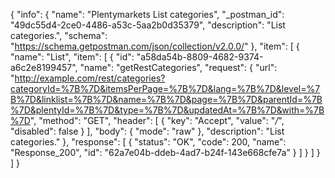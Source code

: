 {
  "info": {
    "name": "Plentymarkets List categories",
    "_postman_id": "49dc55d4-2ce0-4486-a53c-5aa2b0d35379",
    "description": "List categories.",
    "schema": "https://schema.getpostman.com/json/collection/v2.0.0/"
  },
  "item": [
    {
      "name": "List",
      "item": [
        {
          "id": "a58da54b-8809-4682-9374-a6c2e8199457",
          "name": "getRestCategories",
          "request": {
            "url": "http://example.com/rest/categories?categoryId=%7B%7D&itemsPerPage=%7B%7D&lang=%7B%7D&level=%7B%7D&linklist=%7B%7D&name=%7B%7D&page=%7B%7D&parentId=%7B%7D&plentyId=%7B%7D&type=%7B%7D&updatedAt=%7B%7D&with=%7B%7D",
            "method": "GET",
            "header": [
              {
                "key": "Accept",
                "value": "*/*",
                "disabled": false
              }
            ],
            "body": {
              "mode": "raw"
            },
            "description": "List categories."
          },
          "response": [
            {
              "status": "OK",
              "code": 200,
              "name": "Response_200",
              "id": "62a7e04b-ddeb-4ad7-b24f-143e668cfe7a"
            }
          ]
        }
      ]
    }
  ]
}